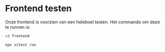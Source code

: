 # Frontend testen

Onze frontend is voorzien van een heleboel testen. Het commando om deze te runnen is:
```bash
cd frontend
```
```bash
npx vitest run
```
